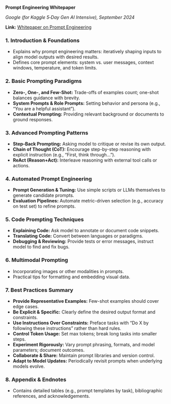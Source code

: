 **Prompt Engineering Whitepaper**  

*Google (for Kaggle 5‑Day Gen AI Intensive), September 2024*  

**Link:** [Whitepaper on Prompt Engineering](https://www.kaggle.com/whitepaper-prompt-engineering)  

### 1. Introduction & Foundations  
- Explains why prompt engineering matters: iteratively shaping inputs to align model outputs with desired results.  
- Defines core prompt elements: system vs. user messages, context windows, temperature, and token limits.  

### 2. Basic Prompting Paradigms  
- **Zero-, One-, and Few-Shot:** Trade-offs of examples count; one-shot balances guidance with brevity.  
- **System Prompts & Role Prompts:** Setting behavior and persona (e.g., “You are a helpful assistant”).  
- **Contextual Prompting:** Providing relevant background or documents to ground responses.  

### 3. Advanced Prompting Patterns  
- **Step‑Back Prompting:** Asking model to critique or revise its own output.  
- **Chain of Thought (CoT):** Encourage step-by-step reasoning with explicit instruction (e.g., “First, think through…”).  
- **ReAct (Reason+Act):** Interleave reasoning with external tool calls or actions.  

### 4. Automated Prompt Engineering  
- **Prompt Generation & Tuning:** Use simple scripts or LLMs themselves to generate candidate prompts.  
- **Evaluation Pipelines:** Automate metric-driven selection (e.g., accuracy on test set) to refine prompts.

### 5. Code Prompting Techniques  
- **Explaining Code:** Ask model to annotate or document code snippets.  
- **Translating Code:** Convert between languages or paradigms.  
- **Debugging & Reviewing:** Provide tests or error messages, instruct model to find and fix bugs.  

### 6. Multimodal Prompting  
- Incorporating images or other modalities in prompts.  
- Practical tips for formatting and embedding visual data.  

### 7. Best Practices Summary  
- **Provide Representative Examples:** Few-shot examples should cover edge cases.  
- **Be Explicit & Specific:** Clearly define the desired output format and constraints.  
- **Use Instructions Over Constraints:** Preface tasks with “Do X by following these instructions” rather than hard rules.  
- **Control Token Usage:** Set max tokens; break long tasks into smaller steps.  
- **Experiment Rigorously:** Vary prompt phrasing, formats, and model parameters; document outcomes.  
- **Collaborate & Share:** Maintain prompt libraries and version control.  
- **Adapt to Model Updates:** Periodically revisit prompts when underlying models evolve.  

### 8. Appendix & Endnotes  
- Contains detailed tables (e.g., prompt templates by task), bibliographic references, and acknowledgements.  
